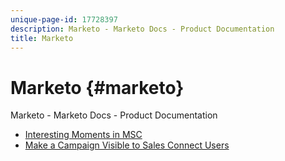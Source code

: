 ```yaml
---
unique-page-id: 17728397
description: Marketo - Marketo Docs - Product Documentation
title: Marketo
---
```


# Marketo {#marketo}

Marketo - Marketo Docs - Product Documentation

* [Interesting Moments in MSC](marketo/interesting-moments-in-msc.md)
* [Make a Campaign Visible to Sales Connect Users](marketo/make-a-campaign-visible-to-sales-connect-users.md)

